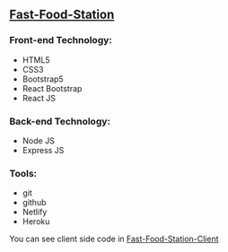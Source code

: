 ## [Fast-Food-Station](https://fast-food-station.netlify.app/)

### Front-end Technology:

- HTML5
- CSS3
- Bootstrap5
- React Bootstrap
- React JS

### Back-end Technology:

- Node JS
- Express JS

### Tools:

- git
- github
- Netlify
- Heroku



You can see client side code in [Fast-Food-Station-Client](https://github.com/farhan-nahid/fast-food-station-client)
